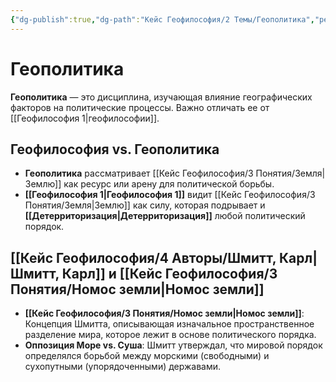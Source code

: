 ```yaml
---
{"dg-publish":true,"dg-path":"Кейс Геофилософия/2 Темы/Геополитика","permalink":"/kejs-geofilosofiya/2-temy/geopolitika/"}
---
```



# Геополитика

**Геополитика** — это дисциплина, изучающая влияние географических факторов на политические процессы. Важно отличать ее от [[Геофилософия 1\|геофилософии]].

## Геофилософия vs. Геополитика
- **Геополитика** рассматривает [[Кейс Геофилософия/3 Понятия/Земля\|Землю]] как ресурс или арену для политической борьбы.
- **[[Геофилософия 1\|Геофилософия 1]]** видит [[Кейс Геофилософия/3 Понятия/Земля\|Землю]] как силу, которая подрывает и **[[Детерриторизация\|Детерриторизация]]** любой политический порядок.

## [[Кейс Геофилософия/4 Авторы/Шмитт, Карл\|Шмитт, Карл]] и [[Кейс Геофилософия/3 Понятия/Номос земли\|Номос земли]]
- **[[Кейс Геофилософия/3 Понятия/Номос земли\|Номос земли]]**: Концепция Шмитта, описывающая изначальное пространственное разделение мира, которое лежит в основе политического порядка.
- **Оппозиция Море vs. Суша**: Шмитт утверждал, что мировой порядок определялся борьбой между морскими (свободными) и сухопутными (упорядоченными) державами.